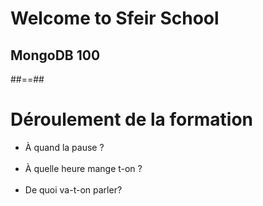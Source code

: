 <!-- .slide: class="first-slide" sfeir-level="1" sfeir-techno="mongoDB" -->
# **Welcome to Sfeir School**
## **MongoDB 100**

##==##

# Déroulement de la formation

* À quand la pause ?<br/><br/>
* À quelle heure mange t-on ?<br/><br/>
* De quoi va-t-on parler?
<!-- .element: class="list-fragment" -->
